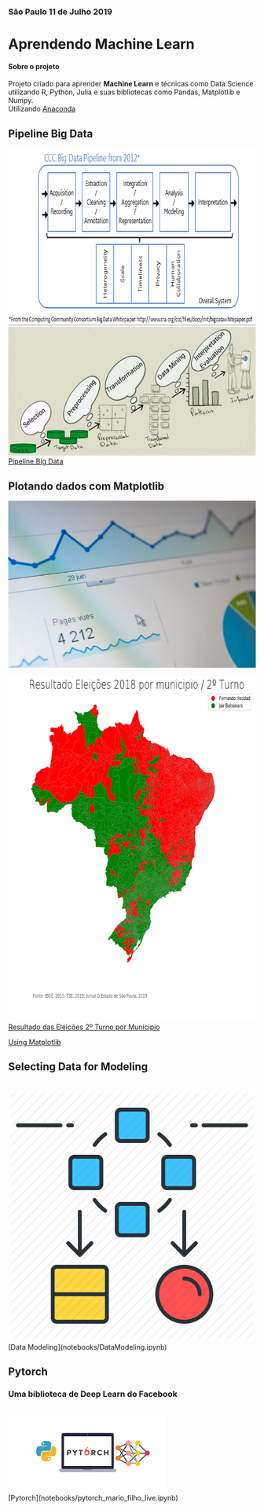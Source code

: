 ### São Paulo 11  de Julho 2019
# Aprendendo Machine Learn
#### Sobre o projeto
Projeto criado para aprender **Machine Learn** e técnicas como Data Science utilizando R, Python, Julia e suas bibliotecas como Pandas, Matplotlib e Numpy.<br/>
Utilizando [Anaconda](https://anaconda.org)
## Pipeline Big Data <br/>
<img src="img/datapic3.png" alt="CCC Pipeline 2012" height="361" width="807"> <br/>
<img src="img/kddpipeline1996.png" alt="KDD Pipeline 1996" height="262" width="687"> <br/>
[Pipeline Big Data](notebooks/PipelineBigData.ipynb)
## Plotando dados com Matplotlib <br/>
<img src="img/agence-olloweb-qfp4-Ud6Fyg-unsplash.jpg" alt="Unsplash Beautiful Images" height="340" width="512"> <br/>

<img src="img/resultado_eleicoes_2018_2turno.png" alt="Resultado Eleições 2018 por Municipio" height="703" width="712"> <br/>
[Resultado das Eleicões 2º Turno por Municipio](notebooks/eleicoes2018_resultado_por_municipio.ipynb)


[Using Matplotlib](notebooks/UsingMatplotlib.ipynb)
## Selecting Data for Modeling
<br/>
<img src="img/datamodelling.png" alt="Data Modelling" height="512" width="512"> <br/>
[Data Modeling](notebooks/DataModeling.ipynb)


## Pytorch
### Uma biblioteca de Deep Learn do Facebook
<br/>
<img src="img/pytorch.png" alt="Pytorch Deep Learn by Facebook" height="157" width="321"> <br/>
[Pytorch](notebooks/pytorch_mario_filho_live.ipynb) 
